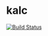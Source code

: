 # kalc
[![Build Status](https://travis-ci.org/nik-makarov/kalc.svg?branch=master)](https://travis-ci.org/nik-makarov/kalc)
